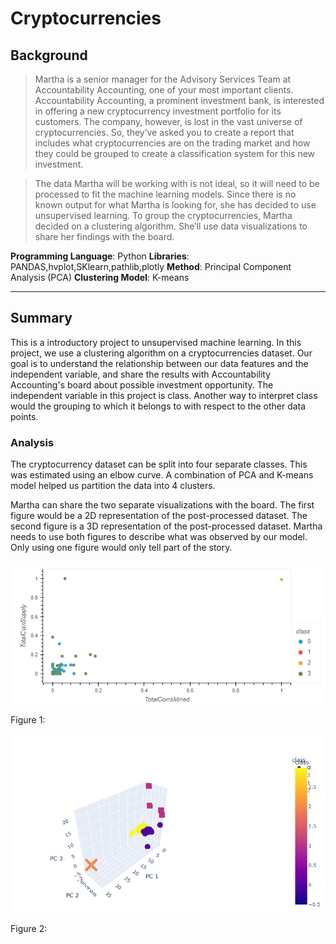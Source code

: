 # Cryptocurrencies
## Background
>Martha is a senior manager for the Advisory Services Team at Accountability Accounting, one of your most important clients. Accountability Accounting, a prominent investment bank, is interested in offering a new cryptocurrency investment portfolio for its customers. The company, however, is lost in the vast universe of cryptocurrencies. So, they’ve asked you to create a report that includes what cryptocurrencies are on the trading market and how they could be grouped to create a classification system for this new investment.

>The data Martha will be working with is not ideal, so it will need to be processed to fit the machine learning models. Since there is no known output for what Martha is looking for, she has decided to use unsupervised learning. To group the cryptocurrencies, Martha decided on a clustering algorithm. She’ll use data visualizations to share her findings with the board.

**Programming Language**: Python 
**Libraries**: PANDAS,hvplot,SKlearn,pathlib,plotly
**Method**: Principal Component Analysis (PCA) 
**Clustering Model**: K-means
____________________________________________________________________________

## Summary 

This is a introductory project to unsupervised machine learning.  In this project, we use a clustering algorithm on a cryptocurrencies dataset. Our goal is to understand the relationship between our data features and the independent variable, and share the results with Accountability Accounting's board about possible investment opportunity.  The independent variable in this project is class. Another way to interpret class would the grouping to which it belongs to with respect to the other data points. 

### Analysis 

The cryptocurrency dataset can be split into four separate classes.  This was estimated using an elbow curve. A combination of PCA and K-means model helped us partition the data into 4 clusters.

Martha can share the two separate visualizations with the board.  The first figure would be a 2D representation of the post-processed dataset.  The second figure is a 3D representation of the post-processed dataset. Martha needs to use both figures to describe what was observed by our model.  Only using one figure would only tell part of the story. 


![Screenshot](/images/2D_scatter.png)

Figure 1: 

![Screenshot](/images/3D_scatter.png)

Figure 2: